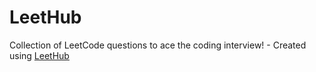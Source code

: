 # LeetHub
Collection of LeetCode questions to ace the coding interview! - Created using [LeetHub](https://github.com/QasimWani/LeetHub)
